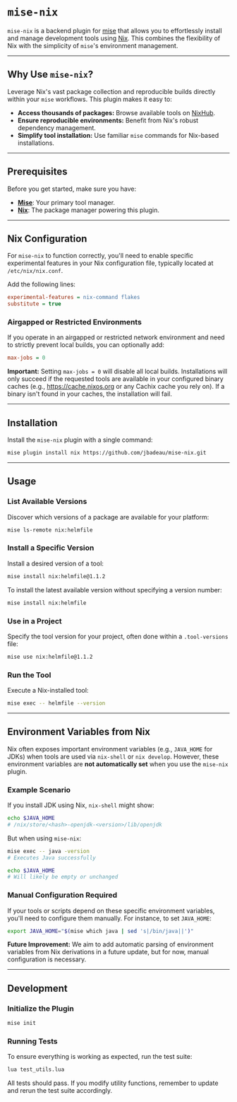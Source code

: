 # `mise-nix`

`mise-nix` is a backend plugin for [mise](https://github.com/jdx/mise) that allows you to effortlessly install and manage development tools using [Nix](https://nixos.org/).
This combines the flexibility of Nix with the simplicity of `mise`'s environment management.

---

## Why Use `mise-nix`?

Leverage Nix's vast package collection and reproducible builds directly within your `mise` workflows. This plugin makes it easy to:

* **Access thousands of packages:** Browse available tools on [NixHub](https://www.nixhub.io/).
* **Ensure reproducible environments:** Benefit from Nix's robust dependency management.
* **Simplify tool installation:** Use familiar `mise` commands for Nix-based installations.

---

## Prerequisites

Before you get started, make sure you have:

* **[Mise](https://github.com/jdx/mise)**: Your primary tool manager.
* **[Nix](https://nixos.org/)**: The package manager powering this plugin.

---

## Nix Configuration

For `mise-nix` to function correctly, you'll need to enable specific experimental features in your Nix configuration file, typically located at `/etc/nix/nix.conf`.

Add the following lines:

```ini
experimental-features = nix-command flakes
substitute = true
```

### Airgapped or Restricted Environments
If you operate in an airgapped or restricted network environment and need to strictly prevent local builds, you can optionally add:

```ini
max-jobs = 0
```

**Important:** Setting `max-jobs = 0` will disable all local builds.
Installations will only succeed if the requested tools are available in your configured binary caches (e.g., https://cache.nixos.org or any Cachix cache you rely on).
If a binary isn't found in your caches, the installation will fail.

---

## Installation

Install the `mise-nix` plugin with a single command:

```sh
mise plugin install nix https://github.com/jbadeau/mise-nix.git
```

---

## Usage

### List Available Versions
Discover which versions of a package are available for your platform:

```sh
mise ls-remote nix:helmfile
```

### Install a Specific Version
Install a desired version of a tool:

```sh
mise install nix:helmfile@1.1.2
```

To install the latest available version without specifying a version number:

```sh
mise install nix:helmfile
```

### Use in a Project
Specify the tool version for your project, often done within a `.tool-versions` file:

```sh
mise use nix:helmfile@1.1.2
```

### Run the Tool
Execute a Nix-installed tool:

```sh
mise exec -- helmfile --version
```

---

## Environment Variables from Nix

Nix often exposes important environment variables (e.g., `JAVA_HOME` for JDKs) when tools are used via `nix-shell` or `nix develop`. However, these environment variables are **not automatically set** when you use the `mise-nix` plugin.

### Example Scenario

If you install JDK using Nix, `nix-shell` might show:

```sh
echo $JAVA_HOME
# /nix/store/<hash>-openjdk-<version>/lib/openjdk
```

But when using `mise-nix`:

```sh
mise exec -- java -version
# Executes Java successfully

echo $JAVA_HOME
# Will likely be empty or unchanged
```

### Manual Configuration Required

If your tools or scripts depend on these specific environment variables, you'll need to configure them manually. For instance, to set `JAVA_HOME`:

```sh
export JAVA_HOME="$(mise which java | sed 's|/bin/java||')"
```

**Future Improvement:** We aim to add automatic parsing of environment variables from Nix derivations in a future update, but for now, manual configuration is necessary.

---

## Development

### Initialize the Plugin

```sh
mise init
```

### Running Tests

To ensure everything is working as expected, run the test suite:

```sh
lua test_utils.lua
```

All tests should pass. If you modify utility functions, remember to update and rerun the test suite accordingly.
